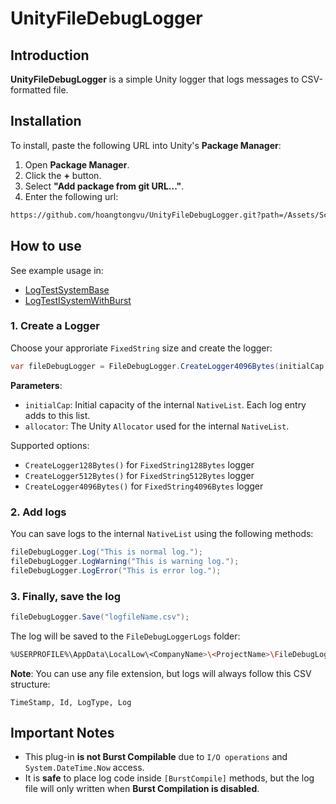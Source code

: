 # UnityFileDebugLogger

## Introduction

**UnityFileDebugLogger** is a simple Unity logger that logs messages to CSV-formatted file.

## Installation

To install, paste the following URL into Unity's **Package Manager**:

1. Open **Package Manager**.
2. Click the **+** button.
3. Select **"Add package from git URL..."**.
4. Enter the following url:
```bash
https://github.com/hoangtongvu/UnityFileDebugLogger.git?path=/Assets/Scripts/com.darksun.unity-file-debug-logger
```

## How to use

See example usage in:
- [LogTestSystemBase](Assets/Scripts/Systems/Initialization/LogTestSystemBase.cs)
- [LogTestISystemWithBurst](Assets/Scripts/Systems/Initialization/LogTestISystemWithBurst.cs)

### 1. Create a Logger
Choose your approriate `FixedString` size and create the logger:

```cs
var fileDebugLogger = FileDebugLogger.CreateLogger4096Bytes(initialCap, allocator);
```

**Parameters**:
- `initialCap`: Initial capacity of the internal `NativeList`. Each log entry adds to this list.
- `allocator`: The Unity `Allocator` used for the internal `NativeList`.

Supported options:
- `CreateLogger128Bytes()` for `FixedString128Bytes` logger
- `CreateLogger512Bytes()` for `FixedString512Bytes` logger
- `CreateLogger4096Bytes()` for `FixedString4096Bytes` logger


### 2. Add logs

You can save logs to the internal `NativeList` using the following methods:

```cs
fileDebugLogger.Log("This is normal log.");
fileDebugLogger.LogWarning("This is warning log.");
fileDebugLogger.LogError("This is error log.");
```

### 3. Finally, save the log

```cs
fileDebugLogger.Save("logfileName.csv");
```

The log will be saved to the `FileDebugLoggerLogs` folder:
```bash
%USERPROFILE%\AppData\LocalLow\<CompanyName>\<ProjectName>\FileDebugLoggerLogs\
```

**Note**: You can use any file extension, but logs will always follow this CSV structure:
```pgsql
TimeStamp, Id, LogType, Log
```

## Important Notes

- This plug-in **is not Burst Compilable** due to `I/O operations` and `System.DateTime.Now` access.
- It is **safe** to place log code inside `[BurstCompile]` methods, but the log file will only written when **Burst Compilation is disabled**.